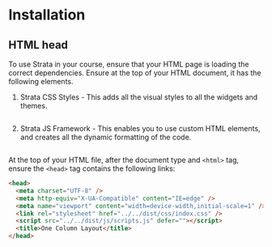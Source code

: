 # Installation

## HTML head

To use Strata in your course, ensure that your HTML page is loading the correct dependencies. Ensure at the top of your HTML document, it has the following elements.

1. Strata CSS Styles - This adds all the visual styles to all the widgets and themes.

```html

```

2. Strata JS Framework - This enables you to use custom HTML elements, and creates all the dynamic formatting of the code.

```html

```

At the top of your HTML file, after the document type and `<html>` tag, ensure the `<head>` tag contains the following links:

```html
<head>
  <meta charset="UTF-8" />
  <meta http-equiv="X-UA-Compatible" content="IE=edge" />
  <meta name="viewport" content="width=device-width,initial-scale=1" />
  <link rel="stylesheet" href="../../dist/css/index.css" />
  <script src="../../dist/js/scripts.js" defer=""></script>
  <title>One Column Layout</title>
</head>
```
